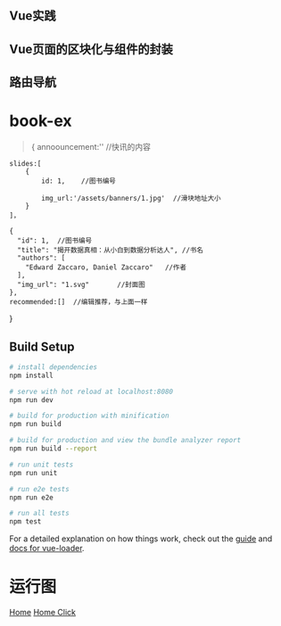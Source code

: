 ## Vue实践
## Vue页面的区块化与组件的封装
## 路由导航
>
# book-ex

>{
    annoouncement:''  //快讯的内容

    slides:[
        {
            id: 1,    //图书编号

            img_url:'/assets/banners/1.jpg'  //滑块地址大小 
        }
    ]，

    {
      "id": 1,  //图书编号
      "title": "揭开数据真相：从小白到数据分析达人", //书名
      "authors": [
        "Edward Zaccaro, Daniel Zaccaro"   //作者
      ],
      "img_url": "1.svg"       //封面图
    },
    recommended:[]  //编辑推荐，与上面一样
}

## Build Setup

``` bash
# install dependencies
npm install

# serve with hot reload at localhost:8080
npm run dev

# build for production with minification
npm run build

# build for production and view the bundle analyzer report
npm run build --report

# run unit tests
npm run unit

# run e2e tests
npm run e2e

# run all tests
npm test
```

For a detailed explanation on how things work, check out the [guide](http://vuejs-templates.github.io/webpack/) and [docs for vue-loader](http://vuejs.github.io/vue-loader).

# 运行图
[Home](https://i.ibb.co/RTh8Hb4/book-ex1.jpg)
[Home Click](https://i.ibb.co/3pFpFD7/book-ex2.jpg)
